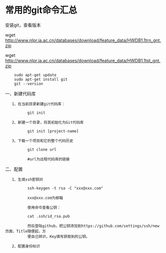 # 常用的git命令汇总

安装git，查看版本

wget http://www.nlpr.ia.ac.cn/databases/download/feature_data/HWDB1.1trn_gnt.zip

wget http://www.nlpr.ia.ac.cn/databases/download/feature_data/HWDB1.1tst_gnt.zip

        sudo apt-get update
        sudo apt-get install git
        git --version

一、新建代码库

       1、在当前目录新建git代码库：

              git init

       2、新建一个目录，将其初始化为Git代码库

              git init [project-name]

       3、下载一个项目和它的整个代码历史

              git clone url

              #url为远程代码库的链接

二、配置

       1、生成ssh密钥对

              ssh-keygen -t rsa -C "xxx@xxx.com"

              xxx@xxx.com为邮箱

              使用命令查看公钥：

              cat .ssh/id_rsa.pub

              然后登陆github，把公钥添加到https://github.com/settings/ssh/new页面，Title随便起，方
              便自己辨识，Key填写获取到的公钥。
              
       2、配置身份标识
